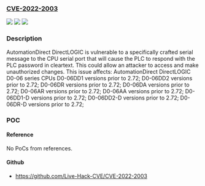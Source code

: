 ### [CVE-2022-2003](https://cve.mitre.org/cgi-bin/cvename.cgi?name=CVE-2022-2003)
![](https://img.shields.io/static/v1?label=Product&message=DirectLOGIC%20D0-06%20series%20CPUs&color=blue)
![](https://img.shields.io/static/v1?label=Version&message=D0-06DD1%3C%202.72%20&color=brighgreen)
![](https://img.shields.io/static/v1?label=Vulnerability&message=CWE-319%20Cleartext%20Transmission%20of%20Sensitive%20Information&color=brighgreen)

### Description

AutomationDirect DirectLOGIC is vulnerable to a specifically crafted serial message to the CPU serial port that will cause the PLC to respond with the PLC password in cleartext. This could allow an attacker to access and make unauthorized changes. This issue affects: AutomationDirect DirectLOGIC D0-06 series CPUs D0-06DD1 versions prior to 2.72; D0-06DD2 versions prior to 2.72; D0-06DR versions prior to 2.72; D0-06DA versions prior to 2.72; D0-06AR versions prior to 2.72; D0-06AA versions prior to 2.72; D0-06DD1-D versions prior to 2.72; D0-06DD2-D versions prior to 2.72; D0-06DR-D versions prior to 2.72;

### POC

#### Reference
No PoCs from references.

#### Github
- https://github.com/Live-Hack-CVE/CVE-2022-2003

